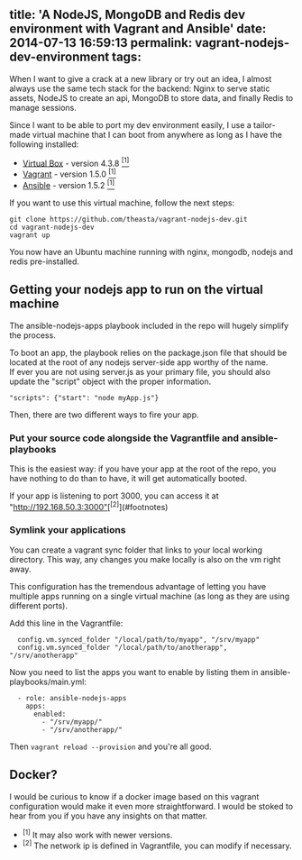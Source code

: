 title: 'A NodeJS, MongoDB and Redis dev environment with Vagrant and Ansible'
date: 2014-07-13 16:59:13
permalink: vagrant-nodejs-dev-environment
tags:
---

When I want to give a crack at a new library or try out an idea, I almost always use the same tech stack for the backend: Nginx to serve static assets, NodeJS to create an api, MongoDB to store data, and finally Redis to manage sessions.

Since I want to be able to port my dev environment easily, I use a tailor-made virtual machine that I can boot from anywhere as long as I have the following installed:
<!-- more -->

* [Virtual Box](https://www.virtualbox.org/) - version 4.3.8 [<sup>[1]</sup>](#footnotes)
* [Vagrant](http://www.vagrantup.com/) - version 1.5.0  [<sup>[1]</sup>](#footnotes)
* [Ansible](http://docs.ansible.com/intro_installation.html) - version 1.5.2  [<sup>[1]</sup>](#footnotes)

If you want to use this virtual machine, follow the next steps:

```
git clone https://github.com/theasta/vagrant-nodejs-dev.git
cd vagrant-nodejs-dev
vagrant up
```

You now have an Ubuntu machine running with nginx, mongodb, nodejs and redis pre-installed.

## Getting your nodejs app to run on the virtual machine

The ansible-nodejs-apps playbook included in the repo will hugely simplify the process.

To boot an app, the playbook relies on the package.json file that should be located at the root of any nodejs server-side app worthy of the name.   
If ever you are not using server.js as your primary file, you should also update the "script" object with the proper information.

```
"scripts": {"start": "node myApp.js"}
```

Then, there are two different ways to fire your app.

### Put your source code alongside the Vagrantfile and ansible-playbooks

This is the easiest way: if you have your app at the root of the repo, you have nothing to do than to have, it will get automatically booted.

If your app is listening to port 3000, you can access it at "http://192.168.50.3:3000"[<sup>[2]</sup>](#footnotes)

###  Symlink your applications

You can create a vagrant sync folder that links to your local working directory.  This way, any changes you make locally is also on the vm right away.

This configuration has the tremendous advantage of letting you have multiple apps running on a single virtual machine (as long as they are using different ports).

Add this line in the Vagrantfile:

```
  config.vm.synced_folder "/local/path/to/myapp", "/srv/myapp"
  config.vm.synced_folder "/local/path/to/anotherapp", "/srv/anotherapp"
```

Now you need to list the apps you want to enable by listing them in ansible-playbooks/main.yml:

``` 
  - role: ansible-nodejs-apps
    apps:
      enabled:
        - "/srv/myapp/"
        - "/srv/anotherapp/"
```

Then `vagrant reload --provision` and you're all good.

## Docker?

I would be curious to know if a docker image based on this vagrant configuration would make it even more straightforward. I would be stoked to hear from you if you have any insights on that matter.


<a name="footnotes"></a>

* <sup>[1]</sup> It may also work with newer versions.   
* <sup>[2]</sup> The network ip is defined in Vagrantfile, you can modify if necessary.

